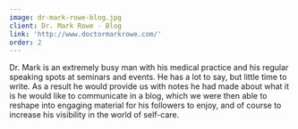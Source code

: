```yaml
---
image: dr-mark-rowe-blog.jpg
client: Dr. Mark Rowe - Blog
link: 'http://www.doctormarkrowe.com/'
order: 2
---
```

Dr. Mark is an extremely busy man with his medical practice and his regular speaking spots at seminars and events. He has a lot to say, but little time to write. As a result he would provide us with notes he had made about what it is he would like to communicate in a blog, which we were then able to reshape into engaging material for his followers to enjoy, and of course to increase his visibility in the world of self-care.
